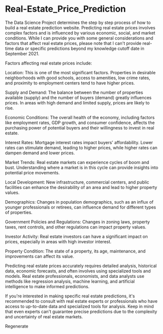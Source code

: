 # Real-Estate_Price_Prediction
The Data Science Project determines the step by step process of how to build a real estate prediction website.
Predicting real estate prices involves complex factors and is influenced by various economic, social, and market conditions. While I can provide you with some general considerations and factors that affect real estate prices, please note that I can't provide real-time data or specific predictions beyond my knowledge cutoff date in September 2021.

Factors affecting real estate prices include:

Location: This is one of the most significant factors. Properties in desirable neighborhoods with good schools, access to amenities, low crime rates, and proximity to employment centers tend to have higher prices.

Supply and Demand: The balance between the number of properties available (supply) and the number of buyers (demand) greatly influences prices. In areas with high demand and limited supply, prices are likely to rise.

Economic Conditions: The overall health of the economy, including factors like employment rates, GDP growth, and consumer confidence, affects the purchasing power of potential buyers and their willingness to invest in real estate.

Interest Rates: Mortgage interest rates impact buyers' affordability. Lower rates can stimulate demand, leading to higher prices, while higher rates can dampen demand and lower prices.

Market Trends: Real estate markets can experience cycles of boom and bust. Understanding where a market is in this cycle can provide insights into potential price movements.

Local Development: New infrastructure, commercial centers, and public facilities can enhance the desirability of an area and lead to higher property values.

Demographics: Changes in population demographics, such as an influx of younger professionals or retirees, can influence demand for different types of properties.

Government Policies and Regulations: Changes in zoning laws, property taxes, rent controls, and other regulations can impact property values.

Investor Activity: Real estate investors can have a significant impact on prices, especially in areas with high investor interest.

Property Condition: The state of a property, its age, maintenance, and improvements can affect its value.

Predicting real estate prices accurately requires detailed analysis, historical data, economic forecasts, and often involves using specialized tools and models. Real estate professionals, economists, and data analysts use methods like regression analysis, machine learning, and artificial intelligence to make informed predictions.

If you're interested in making specific real estate predictions, it's recommended to consult with real estate experts or professionals who have access to up-to-date data and specialized tools for analysis. Keep in mind that even experts can't guarantee precise predictions due to the complexity and uncertainty of real estate markets.





Regenerate

